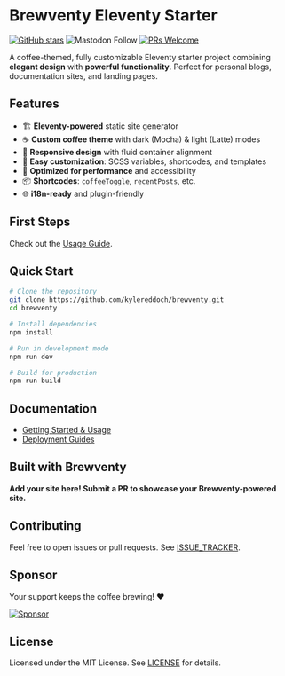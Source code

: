 # Brewventy Eleventy Starter

[![GitHub stars](https://img.shields.io/github/stars/kylereddoch/brewventy?style=for-the-badge&logo=github&logoColor=white&label=GitHub%20stars)](https://github.com/kylereddoch/brewventy/stargazers)  ![Mastodon Follow](https://img.shields.io/mastodon/follow/114614907486620795?domain=infosec.exchange&style=for-the-badge&logo=mastodon&logoColor=white&labelColor=%232F0C7A&color=brightgreen&link=https%3A%2F%2Finfosec.exchange%2F%40cyberseckyle)  [![PRs Welcome](https://img.shields.io/badge/PRs-Welcome-brightgreen?style=for-the-badge)](https://github.com/kylereddoch/brewventy/pulls)

A coffee-themed, fully customizable Eleventy starter project combining **elegant design** with **powerful functionality**. Perfect for personal blogs, documentation sites, and landing pages.

## Features

- 🏗️ **Eleventy-powered** static site generator
- ☕ **Custom coffee theme** with dark (Mocha) & light (Latte) modes
- 🎨 **Responsive design** with fluid container alignment
- 🔧 **Easy customization**: SCSS variables, shortcodes, and templates
- 🚀 **Optimized for performance** and accessibility
- 📦 **Shortcodes**: `coffeeToggle`, `recentPosts`, etc.
- 🌐 **i18n-ready** and plugin-friendly

## First Steps

Check out the [Usage Guide](USAGE.md).

## Quick Start

```bash
# Clone the repository
git clone https://github.com/kylereddoch/brewventy.git
cd brewventy

# Install dependencies
npm install

# Run in development mode
npm run dev

# Build for production
npm run build
```

## Documentation

- [Getting Started & Usage](USAGE.md)
- [Deployment Guides](DEPLOYMENT.md)

## Built with Brewventy

**Add your site here! Submit a PR to showcase your Brewventy-powered site.**

## Contributing

Feel free to open issues or pull requests. See [ISSUE_TRACKER](https://github.com/kylereddoch/brewventy/issues).

## Sponsor

Your support keeps the coffee brewing! ❤

[![Sponsor](https://img.shields.io/badge/Sponsor%20Brewventy-❤️-brightgreen.svg)](https://github.com/sponsors/kylereddoch)

## License

Licensed under the MIT License. See [LICENSE](LICENSE) for details.